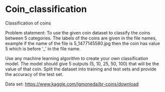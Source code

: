 # Coin_classification
  Classification of coins

Problem statement: 
To use the given coin dataset to classify the coins between 5 categories. The labels of the coins are given in the file names, example if the name of the file is 5_1477145580.jpg then the coin has value 5 which is before ‘_’ in the file name.

Use any machine learning algorithm to create your own classification model.
The model should give 5 outputs (5, 10, 25, 50, 100) that will be the value of that coin.
Split the dataset into training and test sets and provide the accuracy of the test set.



Data set:  https://www.kaggle.com/lgmoneda/br-coins/download
